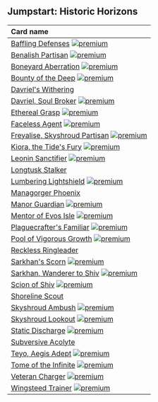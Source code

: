 ## Jumpstart: Historic Horizons

| Card name |
| :-------- |
| [Baffling Defenses](https://github.com/mtgenius/uncube/raw/main/cards/jumpstart-historic-horizons/baffling-defenses.png) [![premium](https://user-images.githubusercontent.com/343837/83360751-a631d080-a338-11ea-80c6-110971103bf4.png)](https://github.com/mtgenius/uncube) |
| [Benalish Partisan](https://github.com/mtgenius/uncube/raw/main/cards/jumpstart-historic-horizons/benalish-partisan.png) [![premium](https://user-images.githubusercontent.com/343837/83360751-a631d080-a338-11ea-80c6-110971103bf4.png)](https://github.com/mtgenius/uncube) |
| [Boneyard Aberration](https://github.com/mtgenius/uncube/raw/main/cards/jumpstart-historic-horizons/boneyard-aberration.png) [![premium](https://user-images.githubusercontent.com/343837/83360751-a631d080-a338-11ea-80c6-110971103bf4.png)](https://github.com/mtgenius/uncube) |
| [Bounty of the Deep](https://github.com/mtgenius/uncube/raw/main/cards/jumpstart-historic-horizons/bounty-of-the-deep.png) [![premium](https://user-images.githubusercontent.com/343837/83360751-a631d080-a338-11ea-80c6-110971103bf4.png)](https://github.com/mtgenius/uncube) |
| [Davriel's Withering](https://github.com/mtgenius/uncube/raw/main/cards/jumpstart-historic-horizons/davriels-withering.png) |
| [Davriel, Soul Broker](https://github.com/mtgenius/uncube/raw/main/cards/jumpstart-historic-horizons/davriel-soul-broker.png) [![premium](https://user-images.githubusercontent.com/343837/83360751-a631d080-a338-11ea-80c6-110971103bf4.png)](https://github.com/mtgenius/uncube) |
| [Ethereal Grasp](https://github.com/mtgenius/uncube/raw/main/cards/jumpstart-historic-horizons/ethereal-grasp.png) [![premium](https://user-images.githubusercontent.com/343837/83360751-a631d080-a338-11ea-80c6-110971103bf4.png)](https://github.com/mtgenius/uncube) |
| [Faceless Agent](https://github.com/mtgenius/uncube/raw/main/cards/jumpstart-historic-horizons/faceless-agent.png) [![premium](https://user-images.githubusercontent.com/343837/83360751-a631d080-a338-11ea-80c6-110971103bf4.png)](https://github.com/mtgenius/uncube) |
| [Freyalise, Skyshroud Partisan](https://github.com/mtgenius/uncube/raw/main/cards/jumpstart-historic-horizons/freyalise-skyshroud-partisan.png) [![premium](https://user-images.githubusercontent.com/343837/83360751-a631d080-a338-11ea-80c6-110971103bf4.png)](https://github.com/mtgenius/uncube) |
| [Kiora, the Tide's Fury](https://github.com/mtgenius/uncube/raw/main/cards/jumpstart-historic-horizons/kiora-the-tides-fury.png) [![premium](https://user-images.githubusercontent.com/343837/83360751-a631d080-a338-11ea-80c6-110971103bf4.png)](https://github.com/mtgenius/uncube) |
| [Leonin Sanctifier](https://github.com/mtgenius/uncube/raw/main/cards/jumpstart-historic-horizons/leonin-sanctifier.png) [![premium](https://user-images.githubusercontent.com/343837/83360751-a631d080-a338-11ea-80c6-110971103bf4.png)](https://github.com/mtgenius/uncube) |
| [Longtusk Stalker](https://github.com/mtgenius/uncube/raw/main/cards/jumpstart-historic-horizons/longtusk-stalker.png) |
| [Lumbering Lightshield](https://github.com/mtgenius/uncube/raw/main/cards/jumpstart-historic-horizons/lumbering-lightshield.png) [![premium](https://user-images.githubusercontent.com/343837/83360751-a631d080-a338-11ea-80c6-110971103bf4.png)](https://github.com/mtgenius/uncube) |
| [Managorger Phoenix](https://github.com/mtgenius/uncube/raw/main/cards/jumpstart-historic-horizons/managorger-phoenix.png) |
| [Manor Guardian](https://github.com/mtgenius/uncube/raw/main/cards/jumpstart-historic-horizons/manor-guardian.png) [![premium](https://user-images.githubusercontent.com/343837/83360751-a631d080-a338-11ea-80c6-110971103bf4.png)](https://github.com/mtgenius/uncube) |
| [Mentor of Evos Isle](https://github.com/mtgenius/uncube/raw/main/cards/jumpstart-historic-horizons/mentor-of-evos-isle.png) [![premium](https://user-images.githubusercontent.com/343837/83360751-a631d080-a338-11ea-80c6-110971103bf4.png)](https://github.com/mtgenius/uncube) |
| [Plaguecrafter's Familiar](https://github.com/mtgenius/uncube/raw/main/cards/jumpstart-historic-horizons/plaguecrafters-familiar.png) [![premium](https://user-images.githubusercontent.com/343837/83360751-a631d080-a338-11ea-80c6-110971103bf4.png)](https://github.com/mtgenius/uncube) |
| [Pool of Vigorous Growth](https://github.com/mtgenius/uncube/raw/main/cards/jumpstart-historic-horizons/pool-of-vigorous-growth.png) [![premium](https://user-images.githubusercontent.com/343837/83360751-a631d080-a338-11ea-80c6-110971103bf4.png)](https://github.com/mtgenius/uncube) |
| [Reckless Ringleader](https://github.com/mtgenius/uncube/raw/main/cards/jumpstart-historic-horizons/reckless-ringleader.png) |
| [Sarkhan's Scorn](https://github.com/mtgenius/uncube/raw/main/cards/jumpstart-historic-horizons/sarkhans-scorn.png) [![premium](https://user-images.githubusercontent.com/343837/83360751-a631d080-a338-11ea-80c6-110971103bf4.png)](https://github.com/mtgenius/uncube) |
| [Sarkhan, Wanderer to Shiv](https://github.com/mtgenius/uncube/raw/main/cards/jumpstart-historic-horizons/sarkhan-wanderer-to-shiv.png) [![premium](https://user-images.githubusercontent.com/343837/83360751-a631d080-a338-11ea-80c6-110971103bf4.png)](https://github.com/mtgenius/uncube) |
| [Scion of Shiv](https://github.com/mtgenius/uncube/raw/main/cards/jumpstart-historic-horizons/scion-of-shiv.png) [![premium](https://user-images.githubusercontent.com/343837/83360751-a631d080-a338-11ea-80c6-110971103bf4.png)](https://github.com/mtgenius/uncube) |
| [Shoreline Scout](https://github.com/mtgenius/uncube/raw/main/cards/jumpstart-historic-horizons/shoreline-scout.png) |
| [Skyshroud Ambush](https://github.com/mtgenius/uncube/raw/main/cards/jumpstart-historic-horizons/skyshroud-ambush.png) [![premium](https://user-images.githubusercontent.com/343837/83360751-a631d080-a338-11ea-80c6-110971103bf4.png)](https://github.com/mtgenius/uncube) |
| [Skyshroud Lookout](https://github.com/mtgenius/uncube/raw/main/cards/jumpstart-historic-horizons/skyshroud-lookout.png) [![premium](https://user-images.githubusercontent.com/343837/83360751-a631d080-a338-11ea-80c6-110971103bf4.png)](https://github.com/mtgenius/uncube) |
| [Static Discharge](https://github.com/mtgenius/uncube/raw/main/cards/jumpstart-historic-horizons/static-discharge.png) [![premium](https://user-images.githubusercontent.com/343837/83360751-a631d080-a338-11ea-80c6-110971103bf4.png)](https://github.com/mtgenius/uncube) |
| [Subversive Acolyte](https://github.com/mtgenius/uncube/raw/main/cards/jumpstart-historic-horizons/subversive-acolyte.png) |
| [Teyo, Aegis Adept](https://github.com/mtgenius/uncube/raw/main/cards/jumpstart-historic-horizons/teyo-aegis-adept.png) [![premium](https://user-images.githubusercontent.com/343837/83360751-a631d080-a338-11ea-80c6-110971103bf4.png)](https://github.com/mtgenius/uncube) |
| [Tome of the Infinite](https://github.com/mtgenius/uncube/raw/main/cards/jumpstart-historic-horizons/tome-of-the-infinite.png) [![premium](https://user-images.githubusercontent.com/343837/83360751-a631d080-a338-11ea-80c6-110971103bf4.png)](https://github.com/mtgenius/uncube) |
| [Veteran Charger](https://github.com/mtgenius/uncube/raw/main/cards/jumpstart-historic-horizons/veteran-charger.png) [![premium](https://user-images.githubusercontent.com/343837/83360751-a631d080-a338-11ea-80c6-110971103bf4.png)](https://github.com/mtgenius/uncube) |
| [Wingsteed Trainer](https://github.com/mtgenius/uncube/raw/main/cards/jumpstart-historic-horizons/wingsteed-trainer.png) [![premium](https://user-images.githubusercontent.com/343837/83360751-a631d080-a338-11ea-80c6-110971103bf4.png)](https://github.com/mtgenius/uncube) |
